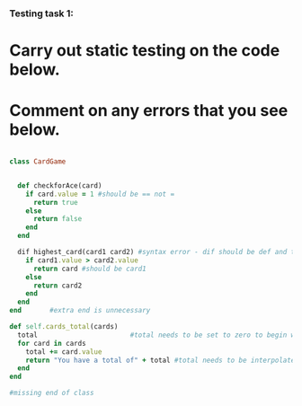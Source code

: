 ### Testing task 1:

# Carry out static testing on the code below.
# Comment on any errors that you see below.
```ruby

class CardGame


  def checkforAce(card)
    if card.value = 1 #should be == not =
      return true
    else
      return false
    end
  end

  dif highest_card(card1 card2) #syntax error - dif should be def and there is comma missing between args
    if card1.value > card2.value
      return card #should be card1
    else
      return card2
    end
  end
end       #extra end is unnecessary

def self.cards_total(cards)
  total                       #total needs to be set to zero to begin with
  for card in cards
    total += card.value
    return "You have a total of" + total #total needs to be interpolated into string and returned outside first end
  end
end

#missing end of class 
```

